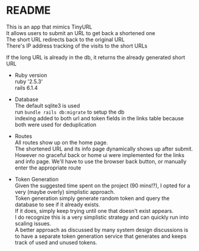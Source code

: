 # README

This is an app that mimics TinyURL  
It allows users to submit an URL to get back a shortened one  
The short URL redirects back to the original URL  
There's IP address tracking of the visits to the short URLs  

If the long URL is already in the db, it returns the already generated short URL

* Ruby version  
ruby '2.5.3'  
rails 6.1.4

* Database  
The default sqlite3 is used  
run `bundle rails db:migrate` to setup the db  
indexing added to both url and token fields in the links table
because both were used for deduplication

* Routes  
All routes show up on the home page.  
The shortened URL and its info page dynamically shows up after submit.
However no graceful back or home ui were implemented for the links and info page. We'll have to use the browser back button, or manually enter the appropriate route

* Token Generation  
Given the suggested time spent on the project (90 mins!?), I opted for a very (maybe overly) simplistic approach.  
Token generation simply generate random token and query the database to see if it already exists.  
If it does, simply keep trying until one that doesn't exist appears.  
I do recognize this is a very simplistic strategy and can quickly run into scaling issues.  
A better approach as discussed by many system design discussions is to have a separate token generation service that generates and keeps track of used and unused tokens.
